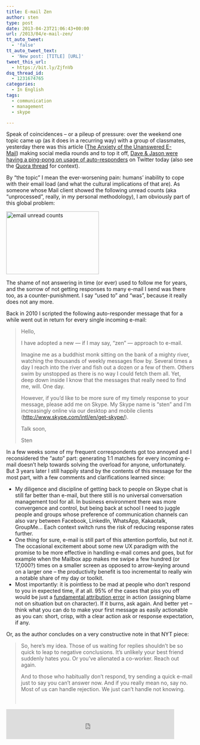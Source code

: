 ```yaml
---
title: E-mail Zen
author: sten
type: post
date: 2013-04-23T21:06:43+00:00
url: /2013/04/e-mail-zen/
tt_auto_tweet:
  - 'false'
tt_auto_tweet_text:
  - 'New post: [TITLE] [URL]'
tweet_this_url:
  - https://bit.ly/ZjfnVb
dsq_thread_id:
  - 1231674765
categories:
  - In English
tags:
  - communication
  - management
  - skype

---
```

Speak of coincidences &#8211; or a pileup of pressure: over the weekend one topic came up (as it does in a recurring way) with a group of classmates, yesterday there was this article ([The Anxiety of the Unanswered E-Mail][1]) making social media rounds and to top it off, [Dave & Jason were having a ping-pong on usage of auto-responders][2] on Twitter today (also see the [Quora thread][3] for context).

By &#8220;the topic&#8221; I mean the ever-worsening pain: humans&#8217; inability to cope with their email load (and what the cultural implications of that are). As someone whose Mail client showed the following unread counts (aka &#8220;unprocessed&#8221;, really, in my personal methodology), I am obviously part of this global problem:

<!--more-->

[<img class="alignnone size-full wp-image-791" alt="email unread counts" src="http://sten.tamkivi.com/wp-content/uploads/2013/04/email-unread-counts.png" width="248" height="168" />][4]

The shame of not answering in time (or ever) used to follow me for years, and the sorrow of not getting responses to many e-mail I send was there too, as a counter-punishment. I say &#8220;used to&#8221; and &#8220;was&#8221;, because it really does not any more.

Back in 2010 I scripted the following auto-responder message that for a while went out in return for every single incoming e-mail:

> Hello,
> 
> I have adopted a new &#8212; if I may say, &#8220;zen&#8221; &#8212; approach to e-mail.
> 
> Imagine me as a buddhist monk sitting on the bank of a mighty river, watching the thousands of weekly messages flow by. Several times a day I reach into the river and fish out a dozen or a few of them. Others swim by unstopped as there is no way I could fetch them all. Yet, deep down inside I know that the messages that really need to find me, will. One day.
> 
> However, if you&#8217;d like to be more sure of my timely response to your message, please add me on Skype. My Skype name is &#8220;sten&#8221; and I&#8217;m increasingly online via our desktop and mobile clients (<http://www.skype.com/intl/en/get-skype/>).
> 
> Talk soon,
> 
> Sten

In a few weeks some of my frequent correspondents got too annoyed and I reconsidered the &#8220;auto&#8221; part: generating 1:1 matches for every incoming e-mail doesn&#8217;t help towards solving the overload for anyone, unfortunately. But 3 years later I still happily stand by the contents of this message for the most part, with a few comments and clarifications learned since:

  * My diligence and discipline of getting back to people on Skype chat is still far better than e-mail, but there still is no universal conversation management tool for all. In business environment there was more convergence and control, but being back at school I need to juggle people and groups whose preference of communication channels can also vary between Facebook, LinkedIn, WhatsApp, Kakaotalk, GroupMe&#8230; Each context switch runs the risk of reducing response rates further.
  * One thing for sure, e-mail is still part of this attention portfolio, but not _it_. The occasional excitement about some new UX paradigm with the promise to be more effective in handling e-mail comes and goes, but for example when the Mailbox app makes me swipe a few hundred (or 17,000?) times on a smaller screen as opposed to arrow-keying around on a larger one &#8211; the productivity benefit is too incremental to really win a notable share of my day or toolkit.
  * Most importantly: it is pointless to be mad at people who don&#8217;t respond to you in expected time, if at all. 95% of the cases that piss you off would be just a [fundamental attribution error][5] in action (assigning blame not on situation but on character). If it burns, ask again. And better yet &#8211; think what you can do to make your first message as easily actionable as you can: short, crisp, with a clear action ask or response expectation, if any.

Or, as the author concludes on a very constructive note in that NYT piece:

> <p itemprop="articleBody">
>   So, here’s my idea. Those of us waiting for replies shouldn’t be so quick to leap to negative conclusions. It’s unlikely your best friend suddenly hates you. Or you’ve alienated a co-worker. Reach out again.
> </p>
> 
> <p itemprop="articleBody">
>   And to those who habitually don’t respond, try sending a quick e-mail just to say you can’t answer now. And if you really mean no, say no. Most of us can handle rejection. We just can’t handle not knowing.
> </p>
> 
> &nbsp;

<iframe src="http://www.facebook.com/plugins/like.php?href=http%3A%2F%2Fsten.tamkivi.com%2F2013%2F04%2Fe-mail-zen%2F&layout=standard&show_faces=true&width=450&action=like&colorscheme=light&height=80" scrolling="no" frameborder="0" style="border:none; overflow:hidden; width:450px; height:80px;" allowTransparency="true"></iframe>

 [1]: http://www.nytimes.com/2013/04/20/your-money/the-anxiety-of-the-unanswered-e-mail.html
 [2]: https://twitter.com/davemcclure/status/326442139250749440
 [3]: http://www.quora.com/Dave-McClure-1/How-does-Dave-McClure-manage-his-email
 [4]: http://sten.tamkivi.com/wp-content/uploads/2013/04/email-unread-counts.png
 [5]: http://en.wikipedia.org/wiki/Fundamental_attribution_error